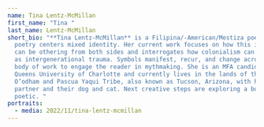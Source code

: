 ```yaml
---
name: Tina Lentz-McMillan
first_name: "Tina "
last_name: Lentz-McMillan
short_bio: "**Tina Lentz-McMillan** is a Filipina/-American/Mestiza poet whose
  poetry centers mixed identity. Her current work focuses on how this identity
  can be othering from both sides and interrogates how colonialism can manifest
  as intergenerational trauma. Symbols manifest, recur, and change across her
  body of work to engage the reader in mythmaking. She is an MFA candidate at
  Queens University of Charlotte and currently lives in the lands of the Tohono
  O’odham and Pascua Yaqui Tribe, also known as Tucson, Arizona, with her
  partner and their dog and cat. Next creative steps are exploring a borderless
  poetic. "
portraits:
  - media: 2022/11/tina-lentz-mcmillan
---
```

